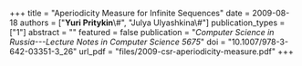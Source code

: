 +++
title = "Aperiodicity Measure for Infinite Sequences"
date = 2009-08-18
authors = ["**Yuri Pritykin**\\#", "Julya Ulyashkina\\#"]
publication_types = ["1"]
abstract = ""
featured = false
publication = "*Computer Science in Russia---Lecture Notes in Computer Science 5675*"
doi = "10.1007/978-3-642-03351-3_26"
url_pdf = "files/2009-csr-aperiodicity-measure.pdf"
+++

